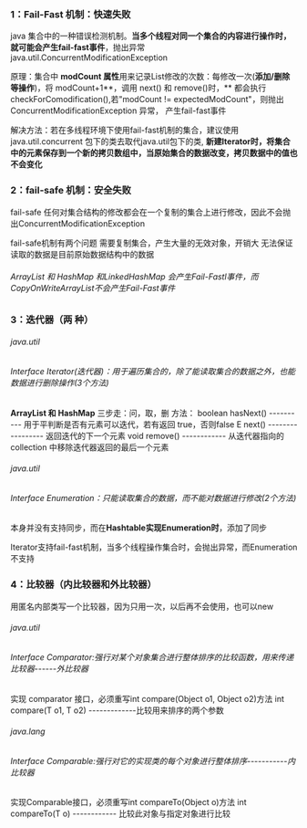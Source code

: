 ### 1：Fail-Fast 机制：快速失败

java 集合中的一种错误检测机制。**当多个线程对同一个集合的内容进行操作时，就可能会产生fail-fast事件**，抛出异常java.util.ConcurrentModificationException

原理：集合中 **modCount 属性**用来记录List修改的次数：每修改一次(**添加/删除等操作**)，将 modCount+1**，调用 next() 和 remove()时，** 都会执行 checkForComodification(),若"modCount != expectedModCount"，则抛出ConcurrentModificationException 异常， 产生fail-fast事件

解决方法：若在多线程环境下使用fail-fast机制的集合，建议使用 java.util.concurrent 包下的类去取代java.util包下的类, **新建Iterator时，将集合中的元素保存到一个新的拷贝数组中，当原始集合的数据改变，拷贝数据中的值也不会变化**

### 2：fail-safe 机制：安全失败

fail-safe 任何对集合结构的修改都会在一个复制的集合上进行修改，因此不会抛出ConcurrentModificationException

fail-safe机制有两个问题	需要复制集合，产生大量的无效对象，开销大	无法保证读取的数据是目前原始数据结构中的数据

###### ArrayList 和 HashMap 和LinkedHashMap 会产生Fail-Fastl事件，而CopyOnWriteArrayList不会产生Fail-Fast事件

### 3：迭代器（两 种）

###### java.util

###### Interface Iterator(迭代器)：用于遍历集合的，除了能读取集合的数据之外，也能数据进行删除操作(3个方法)

**ArrayList 和 HashMap** 三步走：问，取，删 方法： boolean hasNext() ---------- 用于平判断是否有元素可以迭代，若有返回 true，否则false E next() ----------------- 返回迭代的下一个元素 void remove() ------------ 从迭代器指向的 collection 中移除迭代器返回的最后一个元素

###### java.util

###### Interface Enumeration：只能读取集合的数据，而不能对数据进行修改(2个方法)

本身并没有支持同步，而在**Hashtable实现Enumeration时**，添加了同步

Iterator支持fail-fast机制，当多个线程操作集合时，会抛出异常，而Enumeration不支持

### 4：比较器（内比较器和外比较器）

用匿名内部类写一个比较器，因为只用一次，以后再不会使用，也可以new

###### java.util

###### Interface Comparator:强行对某个对象集合进行整体排序的比较函数，用来传递比较器------外比较器

实现 comparator 接口，必须重写int compare(Object o1, Object o2)方法	int compare(T o1, T o2) -------------比较用来排序的两个参数

###### java.lang

###### Interface Comparable:强行对它的实现类的每个对象进行整体排序-----------内比较器

实现Comparable接口，必须重写int compareTo(Object o)方法	int compareTo(T o) ------------ 比较此对象与指定对象进行比较